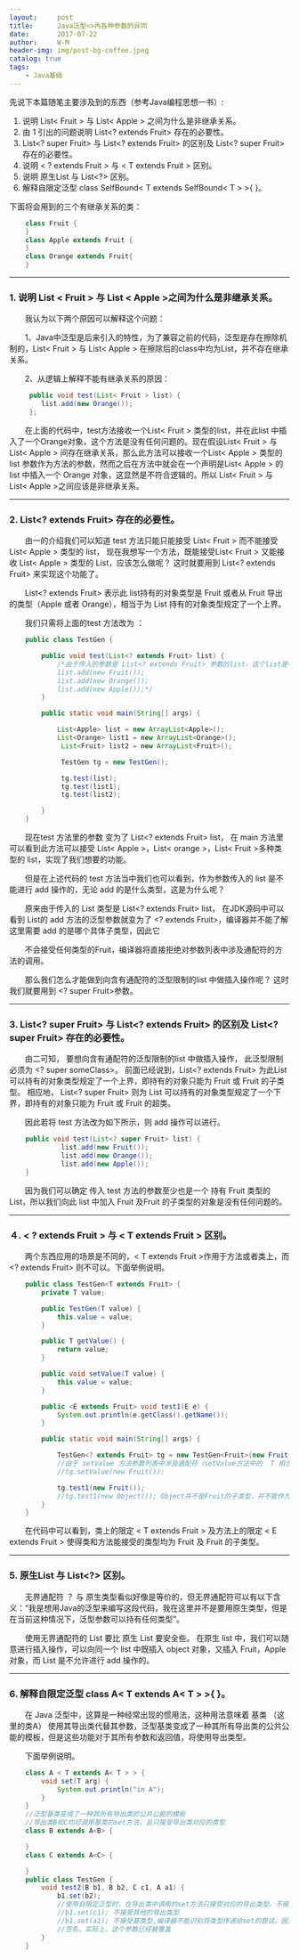 ```yaml
---
layout:     post
title:      Java泛型<>內各种参数的异同
date:       2017-07-22
author:     W-M
header-img: img/post-bg-coffee.jpeg
catalog: true
tags:
    - Java基础
---
```


先说下本篇随笔主要涉及到的东西（参考Java编程思想一书）:

1. 说明 List< Fruit > 与 List< Apple > 之间为什么是非继承关系。
2. 由 1 引出的问题说明 List<? extends Fruit> 存在的必要性。
3. List<? super Fruit> 与 List<? extends Fruit> 的区别及 List<? super Fruit> 存在的必要性。
4. 说明 < ? extends Fruit > 与 < T extends Fruit > 区别。
5. 说明 原生List 与 List<?> 区别。
6. 解释自限定泛型 class SelfBound< T extends SelfBound< T > >{ }。

下面将会用到的三个有继承关系的类：

```java
    class Fruit {
    }
    class Apple extends Fruit {
    }
    class Orange extends Fruit{
    }

```
_ _ _
### **1. 说明 List < Fruit > 与 List < Apple >之间为什么是非继承关系。**
&emsp;&emsp;我认为以下两个原因可以解释这个问题：

　　1、Java中泛型是后来引入的特性，为了兼容之前的代码，泛型是存在擦除机制的，List< Fruit > 与 List< Apple > 在擦除后的class中均为List，并不存在继承关系。

　　2、从逻辑上解释不能有继承关系的原因：
```java
     public void test(List< Fruit > list) {
        list.add(new Orange());
     };
```
&emsp;&emsp;在上面的代码中，test方法接收一个List< Fruit > 类型的list，并在此list 中插入了一个Orange对象，这个方法是没有任何问题的。现在假设List< Fruit > 与 List< Apple > 间存在继承关系，那么此方法可以接收一个List< Apple > 类型的list 参数作为方法的参数，然而之后在方法中就会在一个声明是List< Apple > 的list 中插入一个 Orange 对象，这显然是不符合逻辑的。所以 List< Fruit > 与 List< Apple >之间应该是非继承关系。

_ _ _
### **2. List<? extends Fruit> 存在的必要性。**

&emsp;&emsp;由一的介绍我们可以知道 test 方法只能只能接受 List< Fruit > 而不能接受 List< Apple > 类型的 list， 现在我想写一个方法，既能接受List< Fruit > 又能接收 List< Apple > 类型的 List，应该怎么做呢？ 这时就要用到 List<? extends Fruit> 来实现这个功能了。

&emsp;&emsp;List<? extends Fruit> 表示此 list持有的对象类型是 Fruit 或者从 Fruit 导出的类型（Apple 或者 Orange），相当于为 List 持有的对象类型规定了一个上界。

&emsp;&emsp;我们只需将上面的test 方法改为 ：

```java
    public class TestGen {

        public void test(List<? extends Fruit> list) {
            /*由于传入的参数是 List<? extends Fruit> 参数的list，这个list是不能进行add 操作的。
            list.add(new Fruit());
            list.add(new Orange());
            list.add(new Apple());*/
        }

        public static void main(String[] args) {

            List<Apple> list = new ArrayList<Apple>();
            List<Orange> list1 = new ArrayList<Orange>();
             List<Fruit> list2 = new ArrayList<Fruit>();

             TestGen tg = new TestGen();

             tg.test(list);
             tg.test(list1);
             tg.test(list2);

        }
    }
```
&emsp;&emsp;现在test 方法里的参数 变为了 List<? extends Fruit> list， 在 main 方法里可以看到此方法可以接受 List< Apple >，List< orange >，List< Fruit >多种类型的 list，实现了我们想要的功能。

&emsp;&emsp;但是在上述代码的 test 方法当中我们也可以看到，作为参数传入的 list 是不能进行 add 操作的，无论 add 的是什么类型，这是为什么呢？

&emsp;&emsp;原来由于传入的 List 类型是 List<? extends Fruit> list， 在JDK源码中可以看到 List的 add 方法的泛型参数就变为了 <? extends Fruit>，编译器并不能了解这里需要 add 的是哪个具体子类型，因此它

&emsp;&emsp;不会接受任何类型的Fruit，编译器将直接拒绝对参数列表中涉及通配符的方法的调用。

&emsp;&emsp;那么我们怎么才能做到向含有通配符的泛型限制的list 中做插入操作呢？ 这时我们就要用到 <? super Fruit>参数。

_ _ _
### **3. List<? super Fruit> 与 List<? extends Fruit> 的区别及 List<? super Fruit> 存在的必要性。**
&emsp;&emsp;由二可知， 要想向含有通配符的泛型限制的list 中做插入操作， 此泛型限制必须为  <? super someClass>。 前面已经说到，List<? extends Fruit> 为此List 可以持有的对象类型规定了一个上界，即持有的对象只能为 Fruit 或 Fruit 的子类型。 相应地， List<? super Fruit> 则为 List 可以持有的对象类型规定了一个下界，即持有的对象只能为 Fruit 或 Fruit 的超类。

&emsp;&emsp;因此若将 test 方法改为如下所示，则 add 操作可以进行。

```java
    public void test(List<? super Fruit> list) {
             list.add(new Fruit());
             list.add(new Orange());
             list.add(new Apple());
    }
```

&emsp;&emsp;因为我们可以确定 传入 test 方法的参数至少也是一个 持有 Fruit 类型的 List，所以我们向此 list 中加入 Fruit 及Fruit 的子类型的对象是没有任何问题的。

_ _ _
### **４. < ? extends Fruit > 与 < T extends Fruit > 区别。**

&emsp;&emsp;两个东西应用的场景是不同的，< T extends Fruit >作用于方法或者类上，而 <? extends Fruit> 则不可以。下面举例说明。

```java
    public class TestGen<T extends Fruit> {
        private T value;

        public TestGen(T value) {
            this.value = value;
        }

        public T getValue() {
            return value;
        }

        public void setValue(T value) {
            this.value = value;
        }

        public <E extends Fruit> void test1(E e) {
            System.out.println(e.getClass().getName());
        }

        public static void main(String[] args) {

            TestGen<? extends Fruit> tg = new TestGen<Fruit>(new Fruit());
            //由于 setValue 方法参数列表中涉及通配符（setValue方法中的  T 相当于 ? extends Fruit），setValue方法不能调用。
            //tg.setValue(new Fruit());

            tg.test1(new Fruit());
            //tg.test1(new Object()); Object并不是Fruit的子类型，并不能作为参数传入test1方法。
        }
    }
```

&emsp;&emsp;在代码中可以看到，类上的限定 < T extends Fruit > 及方法上的限定 < E extends Fruit > 使得类和方法能接受的类型均为 Fruit 及 Fruit 的子类型。

_ _ _
### **5. 原生List 与 List<?> 区别。**

&emsp;&emsp;无界通配符 ？ 与 原生类型看似好像是等价的，但无界通配符可以有以下含义：“我是想用Java的泛型来编写这段代码，我在这里并不是要用原生类型，但是在当前这种情况下，泛型参数可以持有任何类型”。

&emsp;&emsp;使用无界通配符的 List<?> 要比 原生 List 要安全些。 在原生 list 中，我们可以随意进行插入操作，可以向同一个 list 中既插入 object 对象，又插入 Fruit，Apple 对象，而 List<?> 是不允许进行 add 操作的。

_ _ _
### **6. 解释自限定泛型 class A< T extends A< T > >{ }。**

&emsp;&emsp;在 Java 泛型中，这算是一种经常出现的惯用法，这种用法意味着 基类 （这里的类A） 使用其导出类代替其参数，泛型基类变成了一种其所有导出类的公共公能的模板，但是这些功能对于其所有参数和返回值，将使用导出类型。

&emsp;&emsp;下面举例说明。

```java
    class A < T extends A< T > > {
        void set(T arg) {
            System.out.println("in A");
        }
    }
    //泛型基类变成了一种其所有导出类的公共公能的模板
    //导出类B和C均可调用基类的set方法，且只接受导出类对应的类型
    class B extends A<B> {

    }
    class C extends A<C> {

    }
    public class TestGen {
        void test2(B b1, B b2, C c1, A a1) {
            b1.set(b2);
            //使用自限定泛型时，在导出类中调用的set方法只接受对应的导出类型，不接受基类型和其他的导出类型
            //b1.set(c1); 不接受其他的导出类型
            //b1.set(a1); 不接受基类型,编译器不能识别将类型传递给set的尝试，因为没有任何方法有这样的
            //签名，实际上，这个参数已经被覆盖
        }
    }
```
















